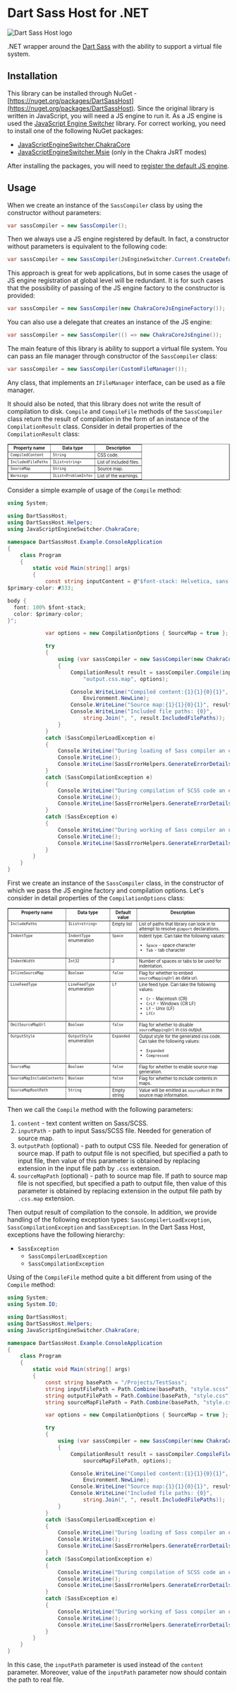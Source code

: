 Dart Sass Host for .NET
=======================

![Dart Sass Host logo](https://raw.githubusercontent.com/Taritsyn/DartSassHost/main/images/DartSassHost_Logo.png)

.NET wrapper around the [Dart Sass](https://github.com/sass/dart-sass) with the ability to support a virtual file system.

## Installation
This library can be installed through NuGet - [https://nuget.org/packages/DartSassHost](https://nuget.org/packages/DartSassHost).
Since the original library is written in JavaScript, you will need a JS engine to run it.
As a JS engine is used the [JavaScript Engine Switcher](https://github.com/Taritsyn/JavaScriptEngineSwitcher) library.
For correct working, you need to install one of the following NuGet packages:

 * [JavaScriptEngineSwitcher.ChakraCore](https://nuget.org/packages/JavaScriptEngineSwitcher.ChakraCore/)
 * [JavaScriptEngineSwitcher.Msie](https://nuget.org/packages/JavaScriptEngineSwitcher.Msie) (only in the Chakra JsRT modes)

After installing the packages, you will need to [register the default JS engine](https://github.com/Taritsyn/JavaScriptEngineSwitcher/wiki/Registration-of-JS-engines).

## Usage
When we create an instance of the <code title="DartSassHost.SassCompiler">SassCompiler</code> class by using the constructor without parameters:

```csharp
var sassCompiler = new SassCompiler();
```

Then we always use a JS engine registered by default. In fact, a constructor without parameters is equivalent to the following code:

```csharp
var sassCompiler = new SassCompiler(JsEngineSwitcher.Current.CreateDefaultEngine);
```

This approach is great for web applications, but in some cases the usage of JS engine registration at global level will be redundant.
It is for such cases that the possibility of passing of the JS engine factory to the constructor is provided:

```csharp
var sassCompiler = new SassCompiler(new ChakraCoreJsEngineFactory());
```

You can also use a delegate that creates an instance of the JS engine:

```csharp
var sassCompiler = new SassCompiler(() => new ChakraCoreJsEngine());
```

The main feature of this library is ability to support a virtual file system. You can pass an file manager through constructor of the <code title="DartSassHost.SassCompiler">SassCompiler</code> class:

```csharp
var sassCompiler = new SassCompiler(CustomFileManager());
```

Any class, that implements an <code title="DartSassHost.IFileManager">IFileManager</code> interface, can be used as a file manager.

It should also be noted, that this library does not write the result of compilation to disk. `Compile` and `CompileFile` methods of the <code title="DartSassHost.SassCompiler">SassCompiler</code> class return the result of compilation in the form of an instance of the <code title="DartSassHost.CompilationResult">CompilationResult</code> class. Consider in detail properties of the <code title="DartSassHost.CompilationResult">CompilationResult</code> class:

<table border="1" style="font-size: 0.7em">
    <thead>
        <tr valign="top">
            <th>Property name</th>
            <th>Data&nbsp;type</th>
            <th>Description</th>
        </tr>
    </thead>
    <tbody>
        <tr valign="top">
            <td><code>CompiledContent</code></td>
            <td><code title="System.String">String</code></td>
            <td>CSS code.</td>
        </tr>
        <tr valign="top">
            <td><code>IncludedFilePaths</code></td>
            <td><code title="System.Collections.Generic.IList&lt;string&gt;">IList&lt;string&gt;</code></td>
            <td>List of included files.</td>
        </tr>
        <tr valign="top">
            <td><code>SourceMap</code></td>
            <td><code title="System.String">String</code></td>
            <td>Source map.</td>
        </tr>
        <tr valign="top">
            <td><code>Warnings</code></td>
            <td><code title="System.Collections.Generic.IList&lt;DartSassHost.ProblemInfo&gt;">IList&lt;ProblemInfo&gt;</code></td>
            <td>List of the warnings.</td>
        </tr>
    </tbody>
</table>

Consider a simple example of usage of the `Compile` method:

```csharp
using System;

using DartSassHost;
using DartSassHost.Helpers;
using JavaScriptEngineSwitcher.ChakraCore;

namespace DartSassHost.Example.ConsoleApplication
{
    class Program
    {
        static void Main(string[] args)
        {
            const string inputContent = @"$font-stack: Helvetica, sans-serif;
$primary-color: #333;

body {
  font: 100% $font-stack;
  color: $primary-color;
}";

            var options = new CompilationOptions { SourceMap = true };

            try
            {
                using (var sassCompiler = new SassCompiler(new ChakraCoreJsEngineFactory(), options))
                {
                    CompilationResult result = sassCompiler.Compile(inputContent, "input.scss", "output.css",
                        "output.css.map", options);

                    Console.WriteLine("Compiled content:{1}{1}{0}{1}", result.CompiledContent,
                        Environment.NewLine);
                    Console.WriteLine("Source map:{1}{1}{0}{1}", result.SourceMap, Environment.NewLine);
                    Console.WriteLine("Included file paths: {0}",
                        string.Join(", ", result.IncludedFilePaths));
                }
            }
            catch (SassCompilerLoadException e)
            {
                Console.WriteLine("During loading of Sass compiler an error occurred. See details:");
                Console.WriteLine();
                Console.WriteLine(SassErrorHelpers.GenerateErrorDetails(e));
            }
            catch (SassCompilationException e)
            {
                Console.WriteLine("During compilation of SCSS code an error occurred. See details:");
                Console.WriteLine();
                Console.WriteLine(SassErrorHelpers.GenerateErrorDetails(e));
            }
            catch (SassException e)
            {
                Console.WriteLine("During working of Sass compiler an unknown error occurred. See details:");
                Console.WriteLine();
                Console.WriteLine(SassErrorHelpers.GenerateErrorDetails(e));
            }
        }
    }
}
```

First we create an instance of the <code title="DartSassHost.SassCompiler">SassCompiler</code> class, in the constructor of which we pass the JS engine factory and compilation options.
Let's consider in detail properties of the <code title="DartSassHost.CompilationOptions">CompilationOptions</code> class:

<table border="1" style="font-size: 0.7em">
    <thead>
        <tr valign="top">
            <th>Property name</th>
            <th>Data&nbsp;type</th>
            <th>Default value</th>
            <th>Description</th>
        </tr>
    </thead>
    <tbody>
        <tr valign="top">
            <td><code>IncludePaths</code></td>
            <td><code title="System.Collections.Generic.IList&lt;string&gt;">IList&lt;string&gt;</code></td>
            <td>Empty list</td>
            <td>List of paths that library can look in to attempt to resolve <code>@import</code> declarations.</td>
        </tr>
        <tr valign="top">
            <td><code>IndentType</code></td>
            <td><code title="DartSassHost.IndentType">IndentType</code> enumeration</td>
            <td><code>Space</code></td>
            <td>Indent type. Can take the following values:
                <ul>
                    <li><code>Space</code> - space character</li>
                    <li><code>Tab</code> - tab character</li>
                </ul>
            </td>
        </tr>
        <tr valign="top">
            <td><code>IndentWidth</code></td>
            <td><code title="System.Int32">Int32</code></td>
            <td><code>2</code></td>
            <td>Number of spaces or tabs to be used for indentation.</td>
        </tr>
        <tr valign="top">
            <td><code>InlineSourceMap</code></td>
            <td><code title="System.Boolean">Boolean</code></td>
            <td><code>false</code></td>
            <td>Flag for whether to embed <code>sourceMappingUrl</code> as data uri.</td>
        </tr>
        <tr valign="top">
            <td><code>LineFeedType</code></td>
            <td><code title="DartSassHost.LineFeedType">LineFeedType</code> enumeration</td>
            <td><code>Lf</code></td>
            <td>Line feed type. Can take the following values:
                <ul>
                    <li><code>Cr</code> - Macintosh (CR)</li>
                    <li><code>CrLf</code> - Windows (CR LF)</li>
                    <li><code>Lf</code> - Unix (LF)</li>
                    <li><code>LfCr</code></li>
                </ul>
            </td>
        </tr>
        <tr valign="top">
            <td><code>OmitSourceMapUrl</code></td>
            <td><code title="System.Boolean">Boolean</code></td>
            <td><code>false</code></td>
            <td>Flag for whether to disable <code>sourceMappingUrl</code> in css output.</td>
        </tr>
        <tr valign="top">
            <td><code>OutputStyle</code></td>
            <td><code title="DartSassHost.OutputStyle">OutputStyle</code> enumeration</td>
            <td><code>Expanded</code></td>
            <td>Output style for the generated css code. Can take the following values:
                <ul>
                    <li><code>Expanded</code></li>
                    <li><code>Compressed</code></li>
                </ul>
            </td>
        </tr>
        <tr valign="top">
            <td><code>SourceMap</code></td>
            <td><code title="System.Boolean">Boolean</code></td>
            <td><code>false</code></td>
            <td>Flag for whether to enable source map generation.</td>
        </tr>
        <tr valign="top">
            <td><code>SourceMapIncludeContents</code></td>
            <td><code title="System.Boolean">Boolean</code></td>
            <td><code>false</code></td>
            <td>Flag for whether to include contents in maps.</td>
        </tr>
        <tr valign="top">
            <td><code>SourceMapRootPath</code></td>
            <td><code title="System.String">String</code></td>
            <td>Empty string</td>
            <td>Value will be emitted as <code>sourceRoot</code> in the source map information.</td>
        </tr>
    </tbody>
</table>

Then we call the `Compile` method with the following parameters:

 1. `content` - text content written on Sass/SCSS.
 1. `inputPath` - path to input Sass/SCSS file. Needed for generation of source map.
 1. `outputPath` (optional) - path to output CSS file. Needed for generation of source map. If path to output file is not specified, but specified a path to input file, then value of this parameter is obtained by replacing extension in the input file path by `.css` extension.
 1. `sourceMapPath` (optional) - path to source map file. If path to source map file is not specified, but specified a path to output file, then value of this parameter is obtained by replacing extension in the output file path by `.css.map` extension.

Then output result of compilation to the console.
In addition, we provide handling of the following exception types: <code title="DartSassHost.SassCompilerLoadException">SassCompilerLoadException</code>, <code title="DartSassHost.SassCompilationException">SassCompilationException</code> and <code title="DartSassHost.SassException">SassException</code>.
In the Dart Sass Host, exceptions have the following hierarchy:

  * <code title="DartSassHost.SassException">SassException</code>
    * <code title="DartSassHost.SassCompilerLoadException">SassCompilerLoadException</code>
    * <code title="DartSassHost.SassCompilationException">SassCompilationException</code>

Using of the `CompileFile` method quite a bit different from using of the `Compile` method:

```csharp
using System;
using System.IO;

using DartSassHost;
using DartSassHost.Helpers;
using JavaScriptEngineSwitcher.ChakraCore;

namespace DartSassHost.Example.ConsoleApplication
{
    class Program
    {
        static void Main(string[] args)
        {
            const string basePath = "/Projects/TestSass";
            string inputFilePath = Path.Combine(basePath, "style.scss");
            string outputFilePath = Path.Combine(basePath, "style.css");
            string sourceMapFilePath = Path.Combine(basePath, "style.css.map");

            var options = new CompilationOptions { SourceMap = true };

            try
            {
                using (var sassCompiler = new SassCompiler(new ChakraCoreJsEngineFactory(), options))
                {
                    CompilationResult result = sassCompiler.CompileFile(inputFilePath, outputFilePath,
                        sourceMapFilePath, options);

                    Console.WriteLine("Compiled content:{1}{1}{0}{1}", result.CompiledContent,
                        Environment.NewLine);
                    Console.WriteLine("Source map:{1}{1}{0}{1}", result.SourceMap, Environment.NewLine);
                    Console.WriteLine("Included file paths: {0}",
                        string.Join(", ", result.IncludedFilePaths));
                }
            }
            catch (SassCompilerLoadException e)
            {
                Console.WriteLine("During loading of Sass compiler an error occurred. See details:");
                Console.WriteLine();
                Console.WriteLine(SassErrorHelpers.GenerateErrorDetails(e));
            }
            catch (SassCompilationException e)
            {
                Console.WriteLine("During compilation of SCSS code an error occurred. See details:");
                Console.WriteLine();
                Console.WriteLine(SassErrorHelpers.GenerateErrorDetails(e));
            }
            catch (SassException e)
            {
                Console.WriteLine("During working of Sass compiler an unknown error occurred. See details:");
                Console.WriteLine();
                Console.WriteLine(SassErrorHelpers.GenerateErrorDetails(e));
            }
        }
    }
}
```

In this case, the `inputPath` parameter is used instead of the `content` parameter. Moreover, value of the `inputPath` parameter now should contain the path to real file.